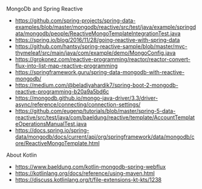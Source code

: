MongoDb and Spring Reactive
* https://github.com/spring-projects/spring-data-examples/blob/master/mongodb/reactive/src/test/java/example/springdata/mongodb/people/ReactiveMongoTemplateIntegrationTest.java
* https://spring.io/blog/2016/11/28/going-reactive-with-spring-data
* https://github.com/hantsy/spring-reactive-sample/blob/master/mvc-thymeleaf/src/main/java/com/example/demo/MongoConfig.java
* https://grokonez.com/reactive-programming/reactor/reactor-convert-flux-into-list-map-reactive-programming
* https://springframework.guru/spring-data-mongodb-with-reactive-mongodb/
* https://medium.com/@beladiyahardik7/spring-boot-2-mongodb-reactive-programming-b20a9a5bd6c
* https://mongodb.github.io/mongo-java-driver/3.3/driver-async/reference/connecting/connection-settings/
* https://github.com/eugenp/tutorials/blob/master/spring-5-data-reactive/src/test/java/com/baeldung/reactive/template/AccountTemplateOperationsManualTest.java
* https://docs.spring.io/spring-data/mongodb/docs/current/api/org/springframework/data/mongodb/core/ReactiveMongoTemplate.html


About Kotlin
* https://www.baeldung.com/kotlin-mongodb-spring-webflux
* https://kotlinlang.org/docs/reference/using-maven.html
* https://discuss.kotlinlang.org/t/file-extensions-kt-kts/1238
